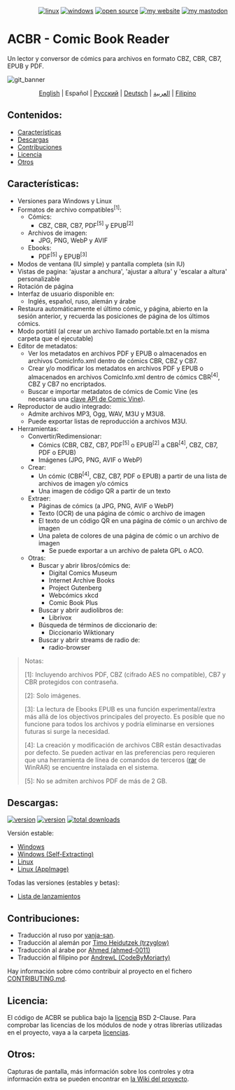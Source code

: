 <p align="right">  
  <a href="#downloads"><img src="https://user-images.githubusercontent.com/8535921/189104931-527ab8bc-8757-4e04-8150-5207d2077bb8.png" title="linux"></a>
  <a href="#downloads"><img src="https://user-images.githubusercontent.com/8535921/189104940-ade062d9-d2e0-4e08-83a4-f34cdb457025.png" title="windows"></a>
  <a href="#license"><img src="https://user-images.githubusercontent.com/8535921/189119543-b1f7cc20-bd0e-44e7-811a-c23b0ccdf767.png" title="open source"></a>
  <a href="http://www.binarynonsense.com/"><img src="https://user-images.githubusercontent.com/8535921/189104953-7ac2d4d1-7d36-483b-8cc9-3568d1cbf6e5.png" title="my website"></a>
  <a href="https://mastodon.social/@binarynonsense"><img src="https://github.com/binarynonsense/comic-book-reader/assets/8535921/053fff88-5e38-4928-8b50-9ecaf1be20f1" title="my mastodon"></a>
</p>

# ACBR - Comic Book Reader

Un lector y conversor de cómics para archivos en formato CBZ, CBR, CB7, EPUB y PDF.

![git_banner](https://github.com/binarynonsense/comic-book-reader/assets/8535921/a8a7f902-4445-4695-9bc0-bbae4cba78f2)

<p align="center">
  <a href="./README.en.md">English</a> |
  <span>Español</span> | 
  <a href="./README.ru.md">Русский</a> | 
  <a href="./README.de.md">Deutsch</a> | 
  <a href="./README.ar.md">العربية</a> | 
  <a href="./README.fil.md">Filipino</a>
</p>

## Contenidos:

- [Características](#características)
- [Descargas](#descargas)
- [Contribuciones](#contribuciones)
- [Licencia](#licencia)
- [Otros](#otros)

## Características:

- Versiones para Windows y Linux
- Formatos de archivo compatibles<sup>[1]</sup>:
  - Cómics:
    - CBZ, CBR, CB7, PDF<sup>[5]</sup> y EPUB<sup>[2]</sup>
  - Archivos de imagen:
    - JPG, PNG, WebP y AVIF
  - Ebooks:
    - PDF<sup>[5]</sup> y EPUB<sup>[3]</sup>
- Modos de ventana (IU simple) y pantalla completa (sin IU)
- Vistas de pagina: 'ajustar a anchura', 'ajustar a altura' y 'escalar a altura' personalizable
- Rotación de página
- Interfaz de usuario disponible en:
  - Inglés, español, ruso, alemán y árabe
- Restaura automáticamente el último cómic, y página, abierto en la sesión anterior, y recuerda las posiciones de página de los últimos cómics.
- Modo portátil (al crear un archivo llamado portable.txt en la misma carpeta que el ejecutable)
- Editor de metadatos:
  - Ver los metadatos en archivos PDF y EPUB o almacenados en archivos ComicInfo.xml dentro de cómics CBR, CBZ y CB7.
  - Crear y/o modificar los metadatos en archivos PDF y EPUB o almacenados en archivos ComicInfo.xml dentro de cómics CBR<sup>[4]</sup>, CBZ y CB7 no encriptados.
  - Buscar e importar metadatos de cómics de Comic Vine (es necesaria una [clave API de Comic Vine](https://comicvine.gamespot.com/api/)).
- Reproductor de audio integrado:
  - Admite archivos MP3, Ogg, WAV, M3U y M3U8.
  - Puede exportar listas de reproducción a archivos M3U.
- Herramientas:
  - Convertir/Redimensionar:
    - Cómics (CBR, CBZ, CB7, PDF<sup>[5]</sup> o EPUB<sup>[2]</sup> a CBR<sup>[4]</sup>, CBZ, CB7, PDF o EPUB)
    - Imágenes (JPG, PNG, AVIF o WebP)
  - Crear:
    - Un cómic (CBR<sup>[4]</sup>, CBZ, CB7, PDF o EPUB) a partir de una lista de archivos de imagen y/o cómics
    - Una imagen de código QR a partir de un texto
  - Extraer:
    - Páginas de cómics (a JPG, PNG, AVIF o WebP)
    - Texto (OCR) de una página de cómic o archivo de imagen
    - El texto de un código QR en una página de cómic o un archivo de imagen
    - Una paleta de colores de una página de cómic o un archivo de imagen
      - Se puede exportar a un archivo de paleta GPL o ACO.
  - Otras:
    - Buscar y abrir libros/cómics de:
      - Digital Comics Museum
      - Internet Archive Books
      - Project Gutenberg
      - Webcómics xkcd
      - Comic Book Plus
    - Buscar y abrir audiolibros de:
      - Librivox
    - Búsqueda de términos de diccionario de:
      - Diccionario Wiktionary
    - Buscar y abrir streams de radio de:
      - radio-browser

> Notas:
>
> [1]: Incluyendo archivos PDF, CBZ (cifrado AES no compatible), CB7 y CBR protegidos con contraseña.
>
> [2]: Solo imágenes.
>
> [3]: La lectura de Ebooks EPUB es una función experimental/extra más allá de los objectivos principales del proyecto. Es posible que no funcione para todos los archivos y podría eliminarse en versiones futuras si surge la necesidad.
>
> [4]: La creación y modificación de archivos CBR están desactivadas por defecto. Se pueden activar en las preferencias pero requieren que una herramienta de línea de comandos de terceros ([rar](https://www.win-rar.com/cmd-shell-mode.html?&L=0) de WinRAR) se encuentre instalada en el sistema.
>
> [5]: No se admiten archivos PDF de más de 2 GB.

## Descargas:

<a href="https://github.com/binarynonsense/comic-book-reader/releases/latest"><img src="https://shields.io/github/v/release/binarynonsense/comic-book-reader?display_name=tag&label=stable" title="version"></a> <a href="https://github.com/binarynonsense/comic-book-reader/releases"><img src="https://shields.io/github/v/release/binarynonsense/comic-book-reader?display_name=tag&label=latest&include_prereleases" title="version"></a> <a href="http://www.binarynonsense.com/webapps/github-releases-summary/?owner=binarynonsense&name=comic-book-reader"><img src="https://shields.io/github/downloads/binarynonsense/comic-book-reader/total?label=downloads" title="total downloads"></a>

Versión estable:

- [Windows](https://github.com/binarynonsense/comic-book-reader/releases/latest/download/ACBR_Windows.zip)
- [Windows (Self-Extracting)](https://github.com/binarynonsense/comic-book-reader/releases/latest/download/ACBR_Windows_SelfExtracting.exe)
- [Linux](https://github.com/binarynonsense/comic-book-reader/releases/latest/download/ACBR_Linux.zip)
- [Linux (AppImage)](https://github.com/binarynonsense/comic-book-reader/releases/latest/download/ACBR_Linux_AppImage.zip)

Todas las versiones (estables y betas):

- [Lista de lanzamientos](https://github.com/binarynonsense/comic-book-reader/releases)

## Contribuciones:

- Traducción al ruso por [vanja-san](https://github.com/vanja-san).
- Traducción al alemán por [Timo Heidutzek (trzyglow)](https://github.com/trzyglow)
- Traducción al árabe por [Ahmed (ahmed-0011)](https://github.com/ahmed-0011)
- Traducción al filipino por [AndrewL (CodeByMoriarty)](https://github.com/CodeByMoriarty)

Hay información sobre cómo contribuir al proyecto en el fichero [CONTRIBUTING.md](../CONTRIBUTING.md).

## Licencia:

El código de ACBR se publica bajo la [licencia](../LICENSE) BSD 2-Clause. Para comprobar las licencias de los módulos de node y otras librerías utilizadas en el proyecto, vaya a la carpeta [licencias](../licenses/).

## Otros:

Capturas de pantalla, más información sobre los controles y otra información extra se pueden encontrar en [la Wiki del proyecto](https://github.com/binarynonsense/comic-book-reader/wiki).
